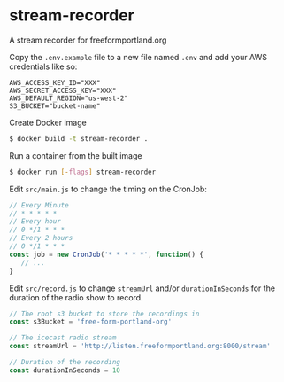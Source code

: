 # stream-recorder

A stream recorder for freeformportland.org


Copy the `.env.example` file to a new file named `.env` and add your AWS credentials like so:

```
AWS_ACCESS_KEY_ID="XXX"
AWS_SECRET_ACCESS_KEY="XXX"
AWS_DEFAULT_REGION="us-west-2"
S3_BUCKET="bucket-name"
```

Create Docker image 
```sh
$ docker build -t stream-recorder .
```

Run a container from the built image
```sh
$ docker run [-flags] stream-recorder
```


Edit `src/main.js` to change the timing on the CronJob:

```javascript
// Every Minute
// * * * * *
// Every hour
// 0 */1 * * *
// Every 2 hours
// 0 */1 * * *
const job = new CronJob('* * * * *', function() {
   // ...
}
```


Edit `src/record.js` to change `streamUrl` and/or `durationInSeconds` for the duration of the radio show to record.

```javascript
// The root s3 bucket to store the recordings in
const s3Bucket = 'free-form-portland-org'

// The icecast radio stream
const streamUrl = 'http://listen.freeformportland.org:8000/stream'

// Duration of the recording
const durationInSeconds = 10
```
